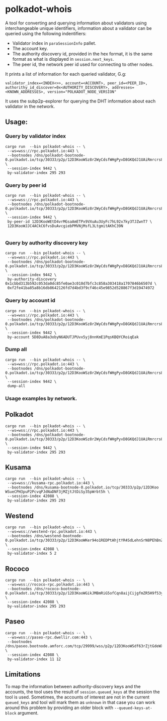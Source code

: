 # polkadot-whois

A tool for converting and querying information about validators using interchangeable unique identifiers, information about a validator can be queried using the following indentifiers:
- Validator index in `paraSessionInfo` pallet.
- The account key.
- The authority discovery id, provided in the hex format, it is the same format as what is displayed in `session.next_keys`.
- The peer id, the network peer id used for connecting to other nodes.

It prints a list of information for each queried validator, G.g:
```
validator_index=<INDEX<>>, account=<ACCOUNT>, peer_id=<PEER_ID>, authorithy_id_discover=0x<AUTHORITY_DISCOVERY>, addresses=<KNOWN_ADDRESSES>, version="POLKADOT_NODE_VERSION"
```

It uses the subp2p-explorer for querying the DHT information about each validator in the network.

## Usage:

### Query by validator index
```
cargo run  --bin polkadot-whois -- \
 --ws=wss://rpc.polkadot.io:443 \
 --bootnodes /dns/polkadot-bootnode-0.polkadot.io/tcp/30333/p2p/12D3KooWSz8r2WyCdsfWHgPyvD8GKQdJ1UAiRmrcrs8sQB3fe2KU \
 --session-index 9442 \
 by-validator-index 295 293
```
### Query by peer id

```
cargo run  --bin polkadot-whois -- \
 --ws=wss://rpc.polkadot.io:443 \
 --bootnodes /dns/polkadot-bootnode-0.polkadot.io/tcp/30333/p2p/12D3KooWSz8r2WyCdsfWHgPyvD8GKQdJ1UAiRmrcrs8sQB3fe2KU \
 --session-index 9442 \
 by-peer-id 12D3KooWEtD4vrMGsaAmETPx9VXuAu3UyFc7hL92x7ky3TJZwnT7 \
 12D3KooWJJC4ACkC6fvsDuAvcgiebPMVNjMsfL3LtgmitAKhC39N
 
```

### Query by authority discovery key

```
cargo run  --bin polkadot-whois -- \
 --ws=wss://rpc.polkadot.io:443 \
 --bootnodes /dns/polkadot-bootnode-0.polkadot.io/tcp/30333/p2p/12D3KooWSz8r2WyCdsfWHgPyvD8GKQdJ1UAiRmrcrs8sQB3fe2KU \
 --session-index 9442 \
 by-authority-discovery 0x1cbbd313b592c053da0dc85fe0ae3c010d7bfc3c858a303418a1707846b6507d \
 0xf2fe41ba85a8b16db8642126fd7d4bd3f9cf46c45e9852d528867f3d19474972
```

### Query by account id
```
cargo run  --bin polkadot-whois -- \
 --ws=wss://rpc.polkadot.io:443 \
 --bootnodes /dns/polkadot-bootnode-0.polkadot.io/tcp/30333/p2p/12D3KooWSz8r2WyCdsfWHgPyvD8GKQdJ1UAiRmrcrs8sQB3fe2KU \
 --session-index 9442 \
 by-account 5D8DuA8a3obyN6ADUTJPUvx5yj8nnKmE1PqsKBQYCRoiqEak
```
### Dump all
```
cargo run  --bin polkadot-whois -- \
 --ws=wss://rpc.polkadot.io:443 \
 --bootnodes /dns/polkadot-bootnode-0.polkadot.io/tcp/30333/p2p/12D3KooWSz8r2WyCdsfWHgPyvD8GKQdJ1UAiRmrcrs8sQB3fe2KU \
 --session-index 9442 \
 dump-all
```
### Usage examples by network.

## Polkadot
```
cargo run  --bin polkadot-whois -- \
 --ws=wss://rpc.polkadot.io:443 \
 --bootnodes /dns/polkadot-bootnode-0.polkadot.io/tcp/30333/p2p/12D3KooWSz8r2WyCdsfWHgPyvD8GKQdJ1UAiRmrcrs8sQB3fe2KU \
 --session-index 9442 \
 by-validator-index 295 293
```

## Kusama
```
cargo run  --bin polkadot-whois -- \
 --ws=wss://kusama-rpc.polkadot.io:443 \
 --bootnodes /dns/kusama-bootnode-0.polkadot.io/tcp/30333/p2p/12D3Koo
WSueCPH3puP2PcvqPJdNaDNF3jMZjtJtDiSy35pWrbt5h \
 --session-index 42088 \
 by-validator-index 295 293
```

## Westend
```
cargo run  --bin polkadot-whois -- \
 --ws=wss://westend-rpc.polkadot.io:443 \
 --bootnodes /dns/westend-bootnode-0.polkadot.io/tcp/30333/p2p/12D3KooWKer94o1REDPtAhjtYR4SdLehnSrN8PEhBnZm5NBoCrMC \
 --session-index 42088 \
 by-validator-index 5 2
```
## Rococo
```
cargo run  --bin polkadot-whois -- \
 --ws=wss://rococo-rpc.polkadot.io:443 \
 --bootnodes /dns/rococo-bootnode-0.polkadot.io/tcp/30333/p2p/12D3KooWGikJMBmRiG5ofCqn8aijCijgfmZR5H9f53yUF3srm6Nm \
 --session-index 42088 \
 by-validator-index 295 293
```
## Paseo
```
cargo run  --bin polkadot-whois -- \
 --ws=wss://paseo-rpc.dwellir.com:443 \
 --bootnodes /dns/paseo.bootnode.amforc.com/tcp/29999/wss/p2p/12D3KooWSdf63rZjtGdeWXpQwQwPh8K8c22upcB3B1VmqW8rxrjw \
 --session-index 42088 \
 by-validator-index 11 12

```

## Limitations

To map the information between authority-discovery keys and the accounts, the tool uses the result
of  `session.queued_keys` at the session the tool is used. Sometimes, the accounts of interest are not
in the current `queued_keys` and tool will mark them as `unknown` in that case you can work around this
problem by  providing an older block with `--queued-keys-at-block` argument.
